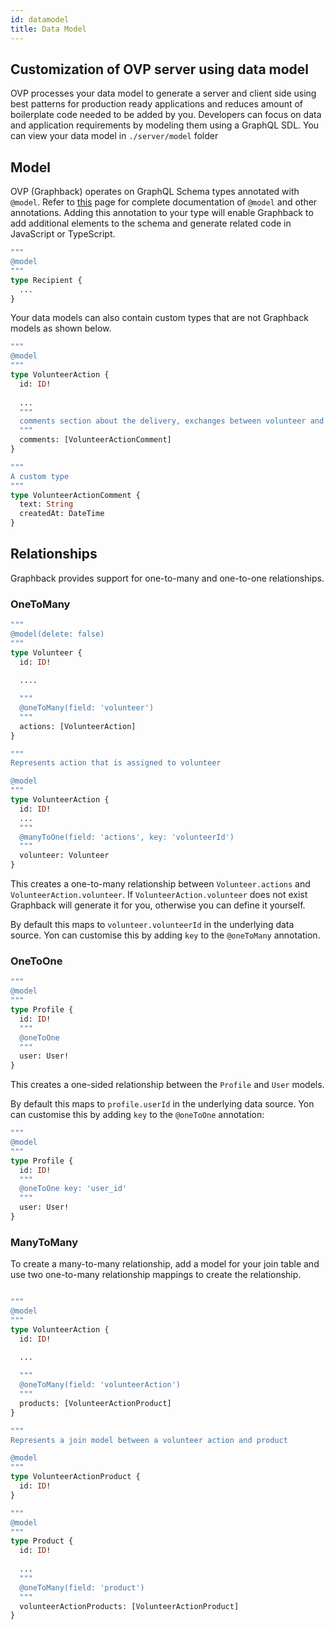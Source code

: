 ```yaml
---
id: datamodel
title: Data Model
---
```


## Customization of OVP server using data model

OVP processes your data model to generate a server and client side using best patterns for production ready applications and reduces amount of boilerplate code needed to be added by you.
Developers can focus on data and application requirements by modeling them using a GraphQL SDL. You can view your data model in `./server/model` folder

## Model

OVP (Graphback) operates on GraphQL Schema types annotated with `@model`. Refer to [this](https://graphback.dev/docs/next/metadata) page for complete documentation of `@model` and other annotations.
Adding this annotation to your type will enable Graphback to add additional elements to the schema and generate related code in JavaScript or TypeScript.

```graphql
"""
@model
"""
type Recipient {
  ...
}
```

Your data models can also contain custom types that are not Graphback models as shown below.

```graphql
"""
@model
"""
type VolunteerAction {
  id: ID!
  
  ... 
  """
  comments section about the delivery, exchanges between volunteer and recipient or administrator.
  """
  comments: [VolunteerActionComment]
}

"""
A custom type
"""
type VolunteerActionComment {
  text: String
  createdAt: DateTime
}
```

## Relationships

Graphback provides support for one-to-many and one-to-one relationships.

### OneToMany

```graphql
"""
@model(delete: false)
"""
type Volunteer {
  id: ID!
 
  ....

  """
  @oneToMany(field: 'volunteer')
  """
  actions: [VolunteerAction]
}

"""
Represents action that is assigned to volunteer

@model
"""
type VolunteerAction {
  id: ID!
  ...
  """
  @manyToOne(field: 'actions', key: 'volunteerId')
  """
  volunteer: Volunteer
}
```

This creates a one-to-many relationship between `Volunteer.actions` and `VolunteerAction.volunteer`. If `VolunteerAction.volunteer` does not exist Graphback will generate it for you, otherwise you can define it yourself.

By default this maps to `volunteer.volunteerId` in the underlying data source. Yon can customise this by adding `key` to the `@oneToMany` annotation.

### OneToOne

```graphql
"""
@model
"""
type Profile {
  id: ID!
  """
  @oneToOne
  """
  user: User!
}
```

This creates a one-sided relationship between the `Profile` and `User` models.

By default this maps to `profile.userId` in the underlying data source. Yon can customise this by adding `key` to the `@oneToOne` annotation:

```graphql
"""
@model
"""
type Profile {
  id: ID!
  """
  @oneToOne key: 'user_id'
  """
  user: User!
}
```

### ManyToMany

To create a many-to-many relationship, add a model for your join table and use two one-to-many relationship mappings to create the relationship.

```graphql

"""
@model
"""
type VolunteerAction {
  id: ID!
  
  ...

  """
  @oneToMany(field: 'volunteerAction')
  """
  products: [VolunteerActionProduct]
}

"""
Represents a join model between a volunteer action and product

@model
"""
type VolunteerActionProduct {
  id: ID!
}

"""
@model
"""
type Product {
  id: ID!
  
  ... 
  """
  @oneToMany(field: 'product')
  """
  volunteerActionProducts: [VolunteerActionProduct]
}
```
